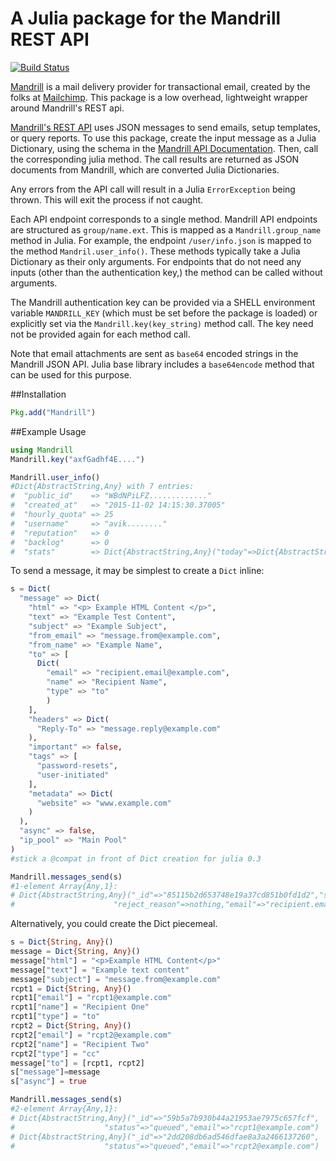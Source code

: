# A Julia package for the Mandrill REST API

[![Build Status](https://travis-ci.org/aviks/Mandrill.jl.svg?branch=master)](https://travis-ci.org/aviks/Mandrill.jl)

[Mandrill](https://mandrill.com/) is a mail delivery provider for transactional email, created by the folks at
[Mailchimp](https://mailchimp.com). This package is a low overhead, lightweight wrapper around
Mandrill's REST api.

[Mandrill's REST API](https://mandrillapp.com/api/docs/) uses JSON messages to send emails, setup templates, or query reports. To use this package, create the input message as a Julia Dictionary, using the schema in the [Mandrill API Documentation](https://mandrillapp.com/api/docs/). Then, call the corresponding julia method. The call results are returned as JSON documents from Mandrill, which are converted Julia Dictionaries.

Any errors from the API call will result in a Julia `ErrorException` being thrown. This will exit the process if not caught.

Each API endpoint corresponds to a single method. Mandrill API endpoints are structured as `group/name.ext`. This is mapped as a `Mandrill.group_name` method in Julia. For example, the endpoint `/user/info.json` is mapped to the method `Mandril.user_info()`. These methods typically take a Julia Dictionary as their only arguments. For endpoints that do not need any inputs (other than the authentication key,) the method can be called without arguments.

The Mandrill authentication key can be provided via a SHELL environment variable `MANDRILL_KEY` (which must be set before the package is loaded) or explicitly set via the `Mandrill.key(key_string)` method call. The key need not be provided again for each method call.

Note that email attachments are sent as `base64` encoded strings in the Mandrill JSON API. Julia base library includes a `base64encode` method that can be used for this purpose.

##Installation
```julia
Pkg.add("Mandrill")
```

##Example Usage
```julia
using Mandrill
Mandrill.key("axfGadhf4E....")

Mandrill.user_info()
#Dict{AbstractString,Any} with 7 entries:
#  "public_id"    => "WBdNPiLFZ............."
#  "created_at"   => "2015-11-02 14:15:30.37005"
#  "hourly_quota" => 25
#  "username"     => "avik........"
#  "reputation"   => 0
#  "backlog"      => 0
#  "stats"        => Dict{AbstractString,Any}("today"=>Dict{AbstractString,Any}("hard_bounces"=>0,"unique_op…
```
To send a message, it may be simplest to create a `Dict` inline:
```julia
s = Dict(
  "message" => Dict(
    "html" => "<p> Example HTML Content </p>",
    "text" => "Example Test Content",
    "subject" => "Example Subject",
    "from_email" => "message.from@example.com",
    "from_name" => "Example Name",
    "to" => [
      Dict(
        "email" => "recipient.email@example.com",
        "name" => "Recipient Name",
        "type" => "to"
        )
    ],
    "headers" => Dict(
      "Reply-To" => "message.reply@example.com"
    ),
    "important" => false,
    "tags" => [
      "password-resets",
      "user-initiated"
    ],
    "metadata" => Dict(
      "website" => "www.example.com"
    )
  ),
  "async" => false,
  "ip_pool" => "Main Pool"
)
#stick a @compat in front of Dict creation for julia 0.3

Mandrill.messages_send(s)
#1-element Array{Any,1}:
# Dict{AbstractString,Any}("_id"=>"85115b2d653748e19a37cd851b0fd1d2","status"=>"sent",
#                      "reject_reason"=>nothing,"email"=>"recipient.email@example.com")
```

Alternatively, you could create the Dict piecemeal.

```julia
s = Dict{String, Any}()
message = Dict{String, Any}()
message["html"] = "<p>Example HTML Content</p>"
message["text"] = "Example text content"
message["subject"] = "message.from@example.com"
rcpt1 = Dict{String, Any}()
rcpt1["email"] = "rcpt1@example.com"
rcpt1["name"] = "Recipient One"
rcpt1["type"] = "to"
rcpt2 = Dict{String, Any}()
rcpt2["email"] = "rcpt2@example.com"
rcpt2["name"] = "Recipient Two"
rcpt2["type"] = "cc"
message["to"] = [rcpt1, rcpt2]
s["message"]=message
s["async"] = true

Mandrill.messages_send(s)
#2-element Array{Any,1}:
# Dict{AbstractString,Any}("_id"=>"59b5a7b930b44a21953ae7975c657fcf",
#                    "status"=>"queued","email"=>"rcpt1@example.com")
# Dict{AbstractString,Any}("_id"=>"2dd208db6ad546dfae8a3a2466137260",
#                    "status"=>"queued","email"=>"rcpt2@example.com")
```
